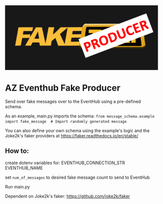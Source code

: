 ![Fake Producer](logo.png)

# AZ Eventhub Fake Producer
Send over fake messages over to the EventHub using a pre-defined schema.

As an example, main.py imports the schema:
`from message_schema.example import fake_message  # Import randomly generated message`

You can also define your own schema using the example's logic and the Joke2k's faker providers at https://faker.readthedocs.io/en/stable/

## How to:
create dotenv variables for:
EVENTHUB_CONNECTION_STR
EVENTHUB_NAME

set `num_of_messages` to desired fake message count to send to EventHub

Run main.py


Dependent on Joke2k's faker: https://github.com/joke2k/faker